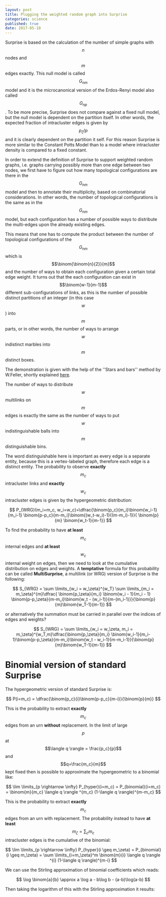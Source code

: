 ```yaml
---
layout: post
title: Plugging the weighted random graph into Surprise
categories: science
published: true
date: 2017-05-10
---
```


Surprise is based on the calculation of the number of simple graphs with $$n$$ nodes and $$m$$ edges exactly.
This null model is called $$G_{nm}$$ model and it is the microcanonical version of the Erdos-Renyi model also called $$G_{np}$$.
To be more precise, Surprise does not compare against a fixed null model, but the null model is dependent on the partition itself. In other words, the expected fraction of intracluster edges is given by $$p_\zeta/p$$ and it is clearly dependent on the partition it self. For this reason Surprise is more similar to the Constant Potts Model than to a model where intracluster density is compared to a fixed constant.

In order to extend the definition of Surprise to support weighted random graphs, i.e. graphs carrying possibly more than one edge between two nodes, we first have to figure out how many topological configurations are there in the $$G_{nm}$$ model and then to annotate their multiplicity, based on combinatorial considerations.
In other words, the number of topological configurations is the same as in the $$G_{nm}$$ model, but each configuration has a number of possible ways to distribute the multi-edges upon the already existing edges.

This means that one has to compute the product between the number of topological configurations of the $$G_{nm}$$ which is $$\binom{\binom{n}{2}}{m}$$ and the number of ways to obtain each configuration given a certain total edge weight.
It turns out that the each configuration can exist in $$\binom{w-1}{m-1}$$ different sub-configurations of links, as this is the number of possible distinct partitions of an integer (in this case $$w$$) into $$m$$ parts, or in other words, the number of ways to arrange $$w$$ indistinct marbles into $$m$$ distinct boxes.

The demonstration is given with the help of the ''Stars and bars'' method by W.Feller, shortly explained [here](https://en.wikipedia.org/wiki/Stars_and_bars_%28combinatorics%29).

The number of ways to distribute $$w$$ multilinks on $$m$$ edges is exactly the same as the number of ways to put $$w$$ indistinguishable balls into $$m$$ distinguishable bins.

The word distinguishable here is important as every edge is a separate entity, because this is a vertex-labeled graph, therefore each edge is a distinct entity.
The probability to observe **exactly** $$m_c$$ intracluster links and **exactly** $$w_c$$ intracluster edges is given by the hypergeometric distribution:

$$
P_{WRG}(m_i=m_c, w_i=w_c)=\dfrac{\binom{p_c}{m_i}\binom{w_i-1}{m_i-1} \binom{p-p_c}{m-m_i}\binom{(w_t-w_i)-1}{(m-m_i)-1}}{ \binom{p}{m} \binom{w_t-1}{m-1}}
$$

To find the probability to have **at least** $$m_c$$ internal edges and **at least** $$w_c$$ internal weight on edges, then we need to look at the cumulative distribution on edges and weights.
A **temptative** formula for this probability can be called **MultiSurprise**, a multilink (or WRG) version of Surprise is the following:

$$
S_{WRG} = \sum \limits_{w_i = w_\zeta}^{w_T}  \sum \limits_{m_i = m_\zeta}^{m}\dfrac{  \binom{p_\zeta}{m_i} \binom{w_i - 1}{m_i - 1} \binom{p-p_\zeta}{m-m_i}\binom{w_t - (w_i-1)}{m-(m_i-1)}}{\binom{p}{m}\binom{w_T-1}{m-1}}
$$

or alternatively the summation must be carried in parallel over the indices of edges and weights?

$$
S_{WRG} = \sum \limits_{w_i = w_\zeta, m_i = m_\zeta}^{w_T,m}\dfrac{\binom{p_\zeta}{m_i} \binom{w_i-1}{m_i-1}\binom{p-p_\zeta}{m-m_i}\binom{w_t - w_i-1}{m-m_i-1}}{\binom{p}{m}\binom{w_T-1}{m-1}}
$$


# Binomial version of standard Surprise

The hypergeometric version of standard Surprise is:

$$
P(i=m_c) = \dfrac{\binom{p_c}{i}\binom{p-p_c}{m-i}}{\binom{p}{m}}
$$

This is the probability to extract **exactly** $$m_c$$ edges from an urn **without** replacement.
In the limit of large $$p$$ at $$\langle q \rangle = \frac{p_c}{p}$$ and $$q=\frac{m_c}{m}$$ kept fixed then is possible to approximate the hypergeometric to a binomial like:

$$
\lim \limits_{p \rightarrow \infty} P_{hyper}(i=m_c) = P_{binomial}(i=m_c) = \binom{m}{m_c} \langle q \rangle ^{m_c} (1-\langle q \rangle)^{m-m_c}
$$

This is the probability to extract **exactly** $$m_c$$ edges from an urn with replacement.
The probability instead to have **at least** $$m_\zeta = \sum_c m_c$$ intracluster edges is the cumulative of the binomial:

$$
\lim \limits_{p \rightarrow \infty} P_{hyper}(i \geq m_\zeta) = P_{binomial}(i \geq m_\zeta) = \sum \limits_{i=m_\zeta}^m \binom{m}{i} \langle q \rangle ^{i} (1-\langle q \rangle)^{m-i}
$$

We can use the Stirling approximation of binomial coefficients which reads:

$$
\log \binom{a}{b} \approx a \log a - b\log b - (a-b)\log(a-b)
$$

Then taking the logarithm of this with the Stirling approximation it results:
